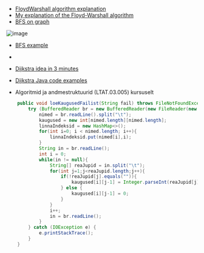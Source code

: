 + [FloydWarshall algorithm explanation](https://www.youtube.com/watch?v=4NQ3HnhyNfQ)
+ [My explanation of the Floyd-Warshall algorithm](https://www.youtube.com/watch?v=QY4Oahva-iA&t=17s)
+ [BFS on graph](https://www.youtube.com/watch?v=oDqjPvD54Ss)

![image](https://user-images.githubusercontent.com/21141607/143672555-40dc4114-dccd-4746-b589-36646c9de40a.png)
+ [BFS example](https://favtutor.com/blogs/breadth-first-search-python)
+ 
+ [Dijkstra idea in 3 minutes](https://www.youtube.com/watch?v=_lHSawdgXpI)
+ [Dijkstra Java code examples](https://www.baeldung.com/java-dijkstra)


+ Algoritmid ja andmestruktuurid (LTAT.03.005) kursuselt
~~~java
    public void loeKaugusedFailist(String fail) throws FileNotFoundException {
        try (BufferedReader br = new BufferedReader(new FileReader(new File(fail)))){
            nimed = br.readLine().split("\t");
            kaugused = new int[nimed.length][nimed.length];
            linnaIndeksid = new HashMap<>();
            for(int i=0; i < nimed.length; i++){
                linnaIndeksid.put(nimed[i],i);
            }
            String in = br.readLine();
            int i = 0;
            while(in != null){
                String[] reaJupid = in.split("\t");
                for(int j=1;j<reaJupid.length;j++){
                    if(!reaJupid[j].equals("")){
                        kaugused[i][j-1] = Integer.parseInt(reaJupid[j]);
                    } else {
                        kaugused[i][j-1] = 0;
                    }
                }
                i++;
                in = br.readLine();
            }
        } catch (IOException e) {
            e.printStackTrace();
        }
    }
~~~
